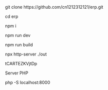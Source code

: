 <p>git clone https://github.com/cn1212312121/erp.git</p>
<p>cd erp</p>
<p>npm i</p>
<p>npm run dev</p>

<p>npm run build</p>
<p>npx http-server ./out</p>


<p>tCARTEZKVjtDp</p>

<p>Server PHP</p>
<p>php -S localhost:8000</p> 